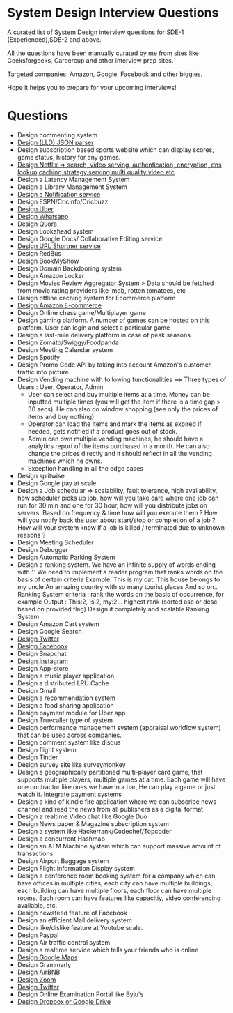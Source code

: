 # System Design Interview Questions

A curated list of System Design interview questions for SDE-1 (Experienced),SDE-2 and above.

All the questions have been manually curated by me from sites like Geeksforgeeks, Careercup and other interview prep sites.

Targeted companies: Amazon, Google, Facebook and other biggies.

Hope it helps you to prepare for your upcoming interviews!

# Questions

- Design commenting system
- [Design (LLD) JSON parser](https://lldcoding.com/design-lld-json-parser-machine-coding)
- Design subscription based sports website which can display scores, game status, history for any games.
- [Design Netflix => search, video serving, authentication, encryption, dns lookup,caching strategy,serving multi quality video etc](https://www.youtube.com/watch?v=lYoSd2WCJTo)
- Design a Latency Management System
- Design a Library Management System
- [Design a Notification service](https://www.youtube.com/watch?v=CUwt9_l0DOg)
- Design ESPN/Cricinfo/Cricbuzz
- [Design Uber](https://www.youtube.com/watch?v=Tp8kpMe-ZKw)
- [Design Whatsapp](https://www.youtube.com/watch?v=RjQjbJ2UJDg)
- Design Quora
- Design Lookahead system
- Design Google Docs/ Collaborative Editing service
- [Design URL Shortner service](https://www.youtube.com/watch?v=AVztRY77xxA&list=PLhgw50vUymyckXl3D1IlXoVl94wknJfUC&index=7)
- Design RedBus
- Design BookMyShow
- Design Domain Backdooring system
- Design Amazon Locker
- Design Movies Review Aggregator System >  Data should be fetched from movie rating providers like imdb, rotten tomatoes, etc
- Design offline caching system for Ecommerce platform
- [Design Amazon E-commerce](https://youtu.be/EpASu_1dUdE?list=PLhgw50vUymyckXl3D1IlXoVl94wknJfUC)
- Design Online chess game/Multiplayer game
- Design gaming platform.  A number of games can be hosted on this platform. User can login and select a particular game
- Design a last-mile delivery platform in case of peak seasons
- Design Zomato/Swiggy/Foodpanda
- Design Meeting Calendar system
- Design Spotify
- Design Promo Code API by taking into account Amazon's customer traffic into picture
- Design Vending machine with following functionalities
==> Three types of Users : User, Operator, Admin
	- User can select and buy multiple items at a time. Money can be inputted multiple times (you will get the item if there is a time gap > 30 secs). He can also do window shopping (see only the prices of items and buy nothing)
	- Operator can load the items and mark the items as expired if needed, gets notified if a product goes out of stock.
	- Admin can own multiple vending machines, he should have a analytics report of the items purchased in a month. He can also change the prices directly and it should reflect in all the vending machines which he owns.
	- Exception handling in all the edge cases
- Design splitwise
- Design Google pay at scale
- Design a Job schedular => scalability, fault tolerance, high availability, how scheduler picks up job,
how will you take care where one job can run for 30 min and one for 30 hour, how will you distribute jobs on servers.
Based on frequency & time how will you execute them ?
How will you notify back the user about start/stop or completion of a job ?
How will your system know if a job is killed / terminated due to unknown reasons ?
- Design Meeting Scheduler
- Design Debugger
- Design Automatic Parking System
-  Design a ranking system. We have an infinite supply of words ending with ‘.’ We need to implement a reader program that ranks words on the basis of certain criteria
          Example:   This is my cat.
          This house belongs to my uncle
          An amazing country with so many tourist places And so on..
Ranking System criteria : rank the words on the basis of occurrence, for example
Output : This:2, is:2, my:2… highest rank (sorted asc or desc based on  provided flag)
Design it completely and scalable Ranking System
- Design Amazon Cart system
- Design Google Search
- [Design Twitter](https://www.youtube.com/watch?v=EkudBdvbDhs)
- [Design Facebook](https://www.youtube.com/watch?v=9-hjBGxuiEs)
- Design Snapchat
- [Design Instagram](https://www.youtube.com/watch?v=9-hjBGxuiEs)
- Design App-store
- Design a music player application
- Design a distributed LRU Cache
- Design Gmail
- Design a recommendation system
- Design a food sharing application
- Design payment module for Uber app
- Design Truecaller type of system
- Design performance management system (appraisal workflow system) that can be used across companies.
- Design comment system like disqus
- Design flight system
- Design Tinder
- Design survey site like surveymonkey
- Design a geographically partitioned multi-player card game, that supports multiple players, multiple games at a time. Each game will have one contractor like ones we have in a bar, He can play a game or just watch it. Integrate payment systems
- Design a kind of kindle fire application where we can subscribe news channel and read the news from all publishers as a digital format
- Design a realtime Video chat like Google Duo
- Design News paper & Magazine subscription system
- Design a system like Hackerrank/Codechef/Topcoder
- Design a concurrent Hashmap
- Design an ATM Machine system which can support massive amount of transactions
- Design Airport Baggage system
- Design Flight Information Display system
- Design a conference room booking system for a company which can have offices in multiple cities, each city can have multiple buildings, each building can have multiple floors, each floor can have multiple rooms. Each room can have features like capacitiy, video conferencing available, etc.
- Design newsfeed feature of Facebook
- Design an efficient Mail delivery system
- Design like/dislike feature at Youtube scale.
- Design Paypal
- Design Air traffic control system
- Design a realtime service which tells your friends who is online
- [Design Google Maps](https://www.youtube.com/watch?v=jk3yvVfNvds)
- Design Grammarly
- [Design AirBNB](https://www.youtube.com/watch?v=YyOXt2MEkv4)
- [Design Zoom](https://www.youtube.com/watch?v=G32ThJakeHk)
- [Design Twitter](https://www.codekarle.com/system-design/Twitter-system-design.html)
- Design Online Examination Portal like Byju's
- [Design Dropbox or Google Drive](https://medium.com/@narengowda/system-design-dropbox-or-google-drive-8fd5da0ce55b)
